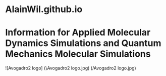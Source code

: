 # AlainWil.github.io
# Information for Applied Molecular Dynamics Simulations and Quantum Mechanics Molecular Simulations

![Avogadro2 logo] (\Avogadro2 logo.jpg)
(/Avogadro2 logo.jpg)
